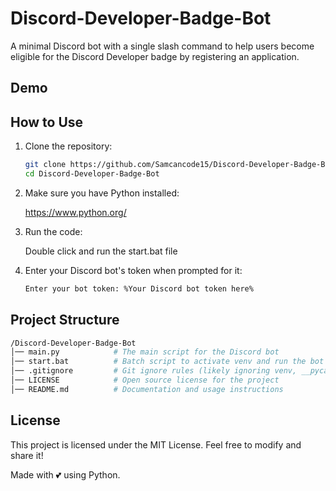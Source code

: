 # Discord-Developer-Badge-Bot

A minimal Discord bot with a single slash command to help users become eligible for the Discord Developer badge by registering an application.

## Demo

<!-- Todo after video is uploaded on Youtube -->

## How to Use

1. Clone the repository:

   ```bash
   git clone https://github.com/Samcancode15/Discord-Developer-Badge-Bot.git
   cd Discord-Developer-Badge-Bot
   ```

2. Make sure you have Python installed:

   https://www.python.org/

3. Run the code:

   Double click and run the start.bat file

4. Enter your Discord bot's token when prompted for it:

   ```bash
   Enter your bot token: %Your Discord bot token here%
   ```

## Project Structure

```bash
/Discord-Developer-Badge-Bot
│── main.py            # The main script for the Discord bot
│── start.bat          # Batch script to activate venv and run the bot
│── .gitignore         # Git ignore rules (likely ignoring venv, __pycache__, etc.)
│── LICENSE            # Open source license for the project
│── README.md          # Documentation and usage instructions
```

## License

This project is licensed under the MIT License. Feel free to modify and share it!

Made with 💕 using Python.

